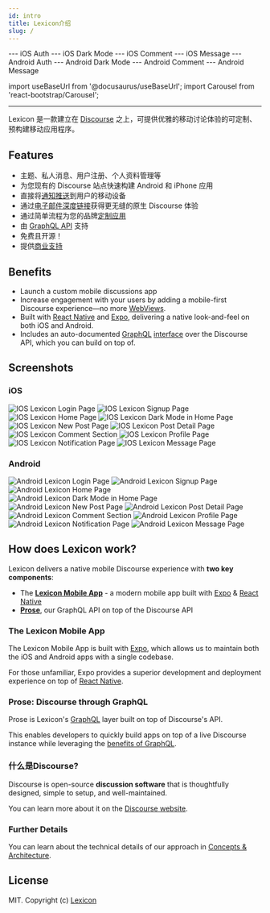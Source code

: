 ```yaml
---
id: intro
title: Lexicon介绍
slug: /
---
```


<head>
    --- iOS Auth
    <link rel="preload" as="image" href={useBaseUrl('/img/screenshot/IOS_Login.png')}/>
    <link rel="preload" as="image" href={useBaseUrl('/img/screenshot/IOS_SignUp.png')}/>
    <link rel="preload" as="image" href={useBaseUrl('/img/screenshot/IOS_Home.png')}/>
    --- iOS Dark Mode
    <link rel="preload" as="image" href={useBaseUrl('/img/screenshot/IOS_DarkMode.png')}/>
    <link rel="preload" as="image" href={useBaseUrl('/img/screenshot/IOS_NewPost.png')}/>
    <link rel="preload" as="image" href={useBaseUrl('/img/screenshot/IOS_PostDetail.png')}/>
    --- iOS Comment
    <link rel="preload" as="image" href={useBaseUrl('/img/screenshot/IOS_Comment.png')}/>
    <link rel="preload" as="image" href={useBaseUrl('/img/screenshot/IOS_Profile.png')}/>
    <link rel="preload" as="image" href={useBaseUrl('/img/screenshot/IOS_Notification.png')}/>
    --- iOS Message
    <link rel="preload" as="image" href={useBaseUrl('/img/screenshot/IOS_Message.png')}/>
    --- Android Auth
    <link rel="preload" as="image" href={useBaseUrl('/img/screenshot/Android_Login.png')}/>
    <link rel="preload" as="image" href={useBaseUrl('/img/screenshot/Android_SignUp.png')}/>
    <link rel="preload" as="image" href={useBaseUrl('/img/screenshot/Android_Home.png')}/>
    --- Android Dark Mode
    <link rel="preload" as="image" href={useBaseUrl('/img/screenshot/Android_DarkMode.png')}/>
    <link rel="preload" as="image" href={useBaseUrl('/img/screenshot/Android_NewPost.png')}/>
    <link rel="preload" as="image" href={useBaseUrl('/img/screenshot/Android_PostDetail.png')}/>
    --- Android Comment
    <link rel="preload" as="image" href={useBaseUrl('/img/screenshot/Android_Comment.png')}/>
    <link rel="preload" as="image" href={useBaseUrl('/img/screenshot/Android_Profile.png')}/>
    <link rel="preload" as="image" href={useBaseUrl('/img/screenshot/Android_Notifications.png')}/>
    --- Android Message
    <link rel="preload" as="image" href={useBaseUrl('/img/screenshot/Android_Message.png')}/>
</head>

import useBaseUrl from '@docusaurus/useBaseUrl';
import Carousel from 'react-bootstrap/Carousel';

---

Lexicon 是一款建立在 [Discourse](##%E4%BB%80%E4%B9%88%E6%98%AFdiscourse) 之上，可提供优雅的移动讨论体验的可定制、预构建移动应用程序。

## Features

- 主题、私人消息、用户注册、个人资料管理等
- 为您现有的 Discourse 站点快速构建 Android 和 iPhone 应用
- 直接将[通知推送](./push-notifications/introduction.md)到用户的移动设备
- 通过[电子邮件深度链接](./email-deep-linking/intro.md)获得更无缝的原生 Discourse 体验
- 通过简单流程为您的品牌[定制应用](white-labeling)
- 由 [GraphQL API](https://graphql.org/) 支持
- 免费且开源！
- 提供[商业支持](commercial-support)

## Benefits

- Launch a custom mobile discussions app
- Increase engagement with your users by adding a mobile-first Discourse experience—no more [WebViews](https://www.kirupa.com/apps/webview.htm).
- Built with [React Native](https://reactnative.dev/) and [Expo](https://expo.io), delivering a native look-and-feel on both iOS and Android.
- Includes an auto-documented [GraphQL](https://graphql.org/) [interface](concepts#prose-discourse-through-graphql) over the Discourse API, which you can build on top of.

## Screenshots

### iOS

<Carousel prevLabel="" nextLabel="" indicators={false}>
    <Carousel.Item>
        <img loading="eager" alt="IOS Lexicon Login Page" className="carousel-image" src={useBaseUrl('/img/screenshot/IOS_Login.png')}/>
        <img loading="eager" alt="IOS Lexicon Signup Page" className="carousel-image" src={useBaseUrl('/img/screenshot/IOS_SignUp.png')}/>
        <img loading="eager" alt="IOS Lexicon Home Page" className="carousel-image" src={useBaseUrl('/img/screenshot/IOS_Home.png')}/>
    </Carousel.Item>
    <Carousel.Item>
        <img loading="eager" alt="IOS Lexicon Dark Mode in Home Page" className="carousel-image" src={useBaseUrl('/img/screenshot/IOS_DarkMode.png')}/>
        <img loading="eager" alt="IOS Lexicon New Post Page" className="carousel-image" src={useBaseUrl('/img/screenshot/IOS_NewPost.png')}/>
        <img loading="eager" alt="IOS Lexicon Post Detail Page" className="carousel-image" src={useBaseUrl('/img/screenshot/IOS_PostDetail.png')}/>
    </Carousel.Item>
    <Carousel.Item>
        <img loading="eager" alt="IOS Lexicon Comment Section" className="carousel-image" src={useBaseUrl('/img/screenshot/IOS_Comment.png')}/>
        <img loading="eager" alt="IOS Lexicon Profile Page" className="carousel-image" src={useBaseUrl('/img/screenshot/IOS_Profile.png')}/>
        <img loading="eager" alt="IOS Lexicon Notification Page" className="carousel-image" src={useBaseUrl('/img/screenshot/IOS_Notification.png')}/>
    </Carousel.Item>
    <Carousel.Item>
        <img loading="eager" alt="IOS Lexicon Message Page" className="carousel-image" src={useBaseUrl('/img/screenshot/IOS_Message.png')}/>
    </Carousel.Item>
</Carousel>

### Android

<Carousel prevLabel="" nextLabel="" indicators={false}>
    <Carousel.Item>
        <img loading="eager" alt="Android Lexicon Login Page" className="carousel-image" src={useBaseUrl('/img/screenshot/Android_Login.png')}/>
        <img loading="eager" alt="Android Lexicon Signup Page" className="carousel-image" src={useBaseUrl('/img/screenshot/Android_SignUp.png')}/>
        <img loading="eager" alt="Android Lexicon Home Page" className="carousel-image" src={useBaseUrl('/img/screenshot/Android_Home.png')}/>
    </Carousel.Item>
    <Carousel.Item>
        <img loading="eager" alt="Android Lexicon Dark Mode in Home Page" className="carousel-image" src={useBaseUrl('/img/screenshot/Android_DarkMode.png')}/>
        <img loading="eager" alt="Android Lexicon New Post Page" className="carousel-image" src={useBaseUrl('/img/screenshot/Android_NewPost.png')}/>
        <img loading="eager" alt="Android Lexicon Post Detail Page" className="carousel-image" src={useBaseUrl('/img/screenshot/Android_PostDetail.png')}/>
    </Carousel.Item>
    <Carousel.Item>
        <img loading="eager" alt="Android Lexicon Comment Section" className="carousel-image" src={useBaseUrl('/img/screenshot/Android_Comment.png')}/>
        <img loading="eager" alt="Android Lexicon Profile Page" className="carousel-image" src={useBaseUrl('/img/screenshot/Android_Profile.png')}/>
        <img loading="eager" alt="Android Lexicon Notification Page" className="carousel-image" src={useBaseUrl('/img/screenshot/Android_Notifications.png')}/>
    </Carousel.Item>
    <Carousel.Item>
        <img loading="eager" alt="Android Lexicon Message Page" className="carousel-image" src={useBaseUrl('/img/screenshot/Android_Message.png')}/>
    </Carousel.Item>
</Carousel>

## How does Lexicon work?

Lexicon delivers a native mobile Discourse experience with **two key components**:

- The [**Lexicon Mobile App**](#the-lexicon-mobile-app) - a modern mobile app built with [Expo](https://expo.io) & [React Native](https://reactnative.dev/)
- [**Prose**](#prose-discourse-through-graphql), our GraphQL API on top of the Discourse API

### The Lexicon Mobile App

The Lexicon Mobile App is built with [Expo](https://expo.io), which allows us to maintain both the iOS and Android apps with a single codebase.

For those unfamiliar, Expo provides a superior development and deployment experience on top of [React Native](https://reactnative.dev/).

### Prose: Discourse through GraphQL

Prose is Lexicon's [GraphQL](https://graphql.org/) layer built on top of Discourse's API.

This enables developers to quickly build apps on top of a live Discourse instance while leveraging the [benefits of GraphQL](https://www.apollographql.com/docs/intro/benefits/).

### 什么是Discourse?

Discourse is open-source **discussion software** that is thoughtfully designed, simple to setup, and well-maintained.

You can learn more about it on the [Discourse website](https://www.discourse.org/).

### Further Details

You can learn about the technical details of our approach in [Concepts & Architecture](concepts).

## License

MIT. Copyright (c) [Lexicon](https://github.com/lexiconhq)
